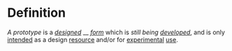 # Definition

_A prototype_ is a [_designed_](https://github.com/gcassel/Modular-Organization-Terminology/blob/master/terms/design.md) __ [_form_](https://github.com/gcassel/Modular-Organization-Terminology/blob/master/terms/form.md) which is _still being_ [_developed_](https://github.com/gcassel/Modular-Organization-Terminology/blob/master/terms/develop.md), and is only [intended](https://github.com/gcassel/Modular-Organization-Terminology/blob/master/terms/intend.md) as a design [resource](https://github.com/gcassel/Modular-Organization-Terminology/blob/master/terms/resource.md) and/or for [experimental](https://github.com/gcassel/Modular-Organization-Terminology/blob/master/terms/experiment.md) [use](https://github.com/gcassel/Modular-Organization-Terminology/blob/master/terms/use.md).
